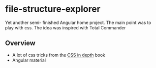 # file-structure-explorer
Yet another semi- finished Angular home project. The main point was to play with css. The idea was inspired with Total Commander
## Overview
* A lot of css tricks from the [CSS in depth](https://www.manning.com/books/css-in-depth) book
* Angular material